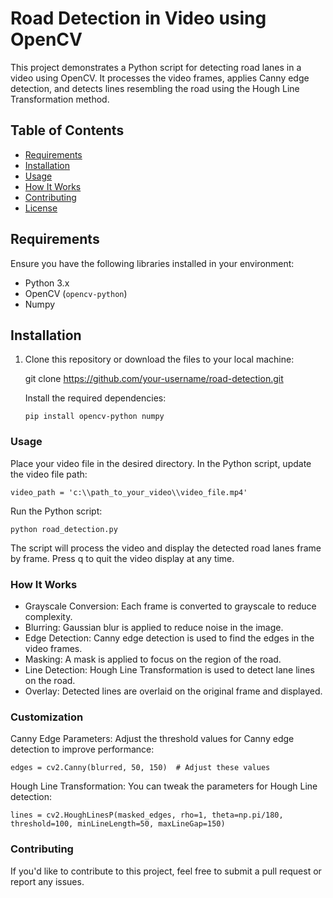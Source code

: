 # Road Detection in Video using OpenCV

This project demonstrates a Python script for detecting road lanes in a video using OpenCV. It processes the video frames, applies Canny edge detection, and detects lines resembling the road using the Hough Line Transformation method.

## Table of Contents
- [Requirements](#requirements)
- [Installation](#installation)
- [Usage](#usage)
- [How It Works](#how-it-works)
- [Contributing](#contributing)
- [License](#license)

## Requirements
Ensure you have the following libraries installed in your environment:
- Python 3.x
- OpenCV (`opencv-python`)
- Numpy

## Installation

1. Clone this repository or download the files to your local machine:
   
      git clone https://github.com/your-username/road-detection.git

   Install the required dependencies:

       pip install opencv-python numpy
### Usage
Place your video file in the desired directory. In the Python script, update the video file path:


    video_path = 'c:\\path_to_your_video\\video_file.mp4'
Run the Python script:


    python road_detection.py
The script will process the video and display the detected road lanes frame by frame. Press q to quit the video display at any time.

### How It Works
 - Grayscale Conversion: Each frame is converted to grayscale to reduce complexity.
 - Blurring: Gaussian blur is applied to reduce noise in the image.
 - Edge Detection: Canny edge detection is used to find the edges in the video frames.
 - Masking: A mask is applied to focus on the region of the road.
 - Line Detection: Hough Line Transformation is used to detect lane lines on the road.
 - Overlay: Detected lines are overlaid on the original frame and displayed.
### Customization
Canny Edge Parameters: Adjust the threshold values for Canny edge detection to improve performance:

    edges = cv2.Canny(blurred, 50, 150)  # Adjust these values
Hough Line Transformation: You can tweak the parameters for Hough Line detection:

    lines = cv2.HoughLinesP(masked_edges, rho=1, theta=np.pi/180, threshold=100, minLineLength=50, maxLineGap=150)
### Contributing
If you'd like to contribute to this project, feel free to submit a pull request or report any issues.
